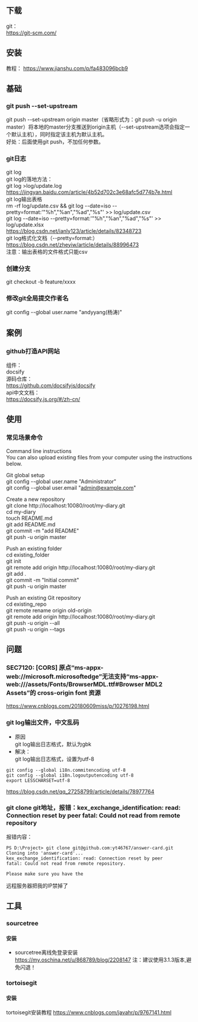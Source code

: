 ## 下载  
git：  
https://git-scm.com/  

## 安装
教程：
https://www.jianshu.com/p/fa483096bcb9

## 基础  
### git push --set-upstream  
git push --set-upstream origin master（省略形式为：git push -u origin master）将本地的master分支推送到origin主机（--set-upstream选项会指定一个默认主机），同时指定该主机为默认主机。  
好处：后面使用git push，不加任何参数。  
### git日志  
git log  
git log的落地方法：  
git log >log/update.log  
https://jingyan.baidu.com/article/4b52d702c3e68afc5d774b7e.html  
git log输出表格  
rm -rf log/update.csv && git log --date=iso --pretty=format:'"%h","%an","%ad","%s"' >> log/update.csv  
git log --date=iso --pretty=format:'"%h","%an","%ad","%s"' >> log/update.xlsx  
https://blog.csdn.net/ianly123/article/details/82348723  
git log格式化文档（--pretty=format:）  
https://blog.csdn.net/zheyiw/article/details/88996473  
注意：输出表格的文件格式只能csv  
### 创建分支  
git checkout -b feature/xxxx  
### 修改git全局提交作者名
git config --global user.name "andyyang(杨涛)"

## 案例  
### github打造API网站  
组件：  
docsify  
源码仓库：  
https://github.com/docsifyjs/docsify  
api中文文档：  
https://docsify.js.org/#/zh-cn/  

## 使用  
### 常见场景命令  
Command line instructions  
You can also upload existing files from your computer using the instructions below.  

Git global setup  
git config --global user.name "Administrator"  
git config --global user.email "admin@example.com"  

Create a new repository  
git clone http://localhost:10080/root/my-diary.git  
cd my-diary  
touch README.md  
git add README.md  
git commit -m "add README"  
git push -u origin master  

Push an existing folder  
cd existing_folder  
git init  
git remote add origin http://localhost:10080/root/my-diary.git  
git add .  
git commit -m "Initial commit"  
git push -u origin master  

Push an existing Git repository  
cd existing_repo  
git remote rename origin old-origin  
git remote add origin http://localhost:10080/root/my-diary.git  
git push -u origin --all  
git push -u origin --tags  

## 问题  
### SEC7120: [CORS] 原点“ms-appx-web://microsoft.microsoftedge”无法支持“ms-appx-web:///assets/Fonts/BrowserMDL.ttf#Browser MDL2 Assets”的 cross-origin font 资源  
https://www.cnblogs.com/20180609miss/p/10276198.html  
### git log输出文件，中文乱码  
+ 原因  
git log输出日志格式，默认为gbk  
+ 解决：  
git log输出日志格式，设置为utf-8  
```shell  
git config --global i18n.commitencoding utf-8  
git config --global i18n.logoutputencoding utf-8  
export LESSCHARSET=utf-8  
```  
https://blog.csdn.net/qq_27258799/article/details/78977764  
### git clone git地址，报错：kex_exchange_identification: read: Connection reset by peer fatal: Could not read from remote repository
报错内容：
```
PS D:\Project> git clone git@github.com:yt46767/answer-card.git
Cloning into 'answer-card'...
kex_exchange_identification: read: Connection reset by peer
fatal: Could not read from remote repository.

Please make sure you have the
```
远程服务器把我的IP禁掉了

## 工具
### sourcetree
#### 安装
+ sourcetree离线免登录安装
https://my.oschina.net/u/868789/blog/2208147
注：建议使用3.1.3版本,避免闪退！

### tortoisegit
#### 安装
tortoisegit安装教程
https://www.cnblogs.com/javahr/p/9767141.html